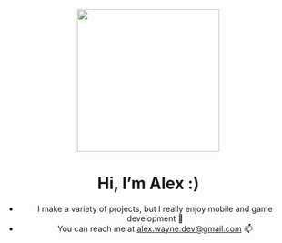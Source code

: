 <div align="center">
  <img src="https://media.giphy.com/media/6FxJBpNTBgWdJCXKD4/giphy.gif" width=250px />

  # Hi, I’m Alex :)

 - I make a variety of projects, but I really enjoy mobile and game development 👾
 - You can reach me at alex.wayne.dev@gmail.com 📫
</div>
<img src="https://komarev.com/ghpvc/?username=emcassi&style=flat-square&color=blueviolet" alt=""/>
